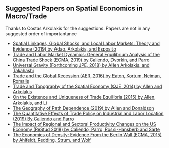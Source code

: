 ## Suggested Papers on Spatial Economics in Macro/Trade
Thanks to Costas Arkolakis for the suggestions.  Papers are not in any suggested order of importantance

- [Spatial Linkages, Global Shocks, and Local Labor
Markets: Theory and Evidence (2019) by Adao, Arkolakis, and Esposito](http://www.econ.yale.edu/~ka265/research/LaborSupplyTrade/Adao%20Arkolakis%20Esposito%20Spatial%20Links%20Global%20Shocks%20Local%20Labor%20Markets.pdf)
- [Trade and Labor Market Dynamics: General Equilibrium Analysis of the China Trade Shock (ECMA, 2019) by Caliendo, Dvorkin, and Parro](https://www.google.com/url?q=https%3A%2F%2Fspinup-000d1a-wp-offload-media.s3.amazonaws.com%2Ffaculty%2Fwp-content%2Fuploads%2Fsites%2F40%2F2019%2F06%2FCDP.pdf&sa=D&sntz=1&usg=AFQjCNHNh33ZESCatHsc-tfzM7ih3TVj-w)
- [Universal Gravity (Forthcoming JPE, 2018) by Allen Arkolakis, and Takahashi](http://www.econ.yale.edu/~ka265/research/UniversalGravity/AAT%20-%20Universal%20Gravity%20-%20paper.pdf)
- [Trade and the Global Recession (AER, 2016) by Eaton, Kortum, Neiman, Romalis](https://faculty.chicagobooth.edu/brent.neiman/research/EKNR.pdf)
- [Trade and Topography of the Spatial Economy (QJE, 2014) by Allen and Arkolakis](http://www.econ.yale.edu/~ka265/research/Topography/AllenArkolakis.pdf)
- [On the Existence and Uniqueness of Trade Equilibria (2015) by Allen, Arkolakis, and Li ](http://www.econ.yale.edu/~ka265/research/OnExistenceUniqueness/Allen%20Arkolakis%20Li%20%20-%20Existence%20Uniqueness.pdf)
- [The Geography of Path Dependence (2019) by Allen and Donaldson](https://dl.dropbox.com/s/0ww1i1sbi2e6u6u/Allen%20and%20Donaldson%20-%20Path%20Dependence.pdf)
- [The Quantitative Effects of Trade Policy on Industrial and Labor Location (2019) By Caliendo and Parro](https://spinup-000d1a-wp-offload-media.s3.amazonaws.com/faculty/wp-content/uploads/sites/40/2019/11/QETPILL.pdf)
- [The Impact of Regional and Sectoral Productivity Changes on the US Economy (ReStud 2018) by Caliendo, Parro, Rossi-Hansberb and Sarte](https://spinup-000d1a-wp-offload-media.s3.amazonaws.com/faculty/wp-content/uploads/sites/40/2019/06/RSSUS.pdf)
- [The Economics of Density: Evidence From the Berlin Wall (ECMA, 2015) by Ahlfeldt, Redding, Strum, and Wolf](https://www.princeton.edu/~reddings/pubpapers/Berlin-Ecta-10876.pdf)

